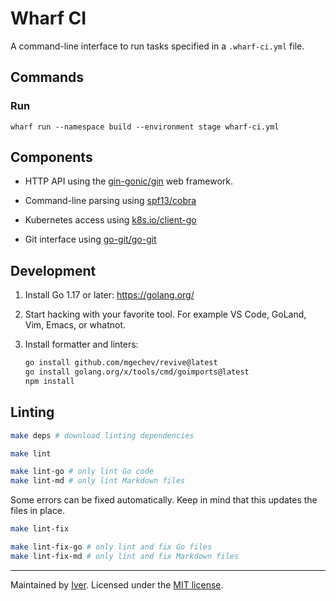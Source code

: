 # Wharf CI

A command-line interface to run tasks specified in a `.wharf-ci.yml` file.

## Commands

### Run

`wharf run --namespace build --environment stage wharf-ci.yml`

## Components

- HTTP API using the [gin-gonic/gin](https://github.com/gin-gonic/gin)
  web framework.

- Command-line parsing using [spf13/cobra](https://github.com/spf13/cobra)

- Kubernetes access using [k8s.io/client-go](https://github.com/kubernetes/client-go)

- Git interface using [go-git/go-git](https://github.com/go-git/go-git)

## Development

1. Install Go 1.17 or later: <https://golang.org/>

2. Start hacking with your favorite tool. For example VS Code, GoLand,
   Vim, Emacs, or whatnot.

3. Install formatter and linters:

   ```sh
   go install github.com/mgechev/revive@latest
   go install golang.org/x/tools/cmd/goimports@latest
   npm install
   ```

## Linting

```sh
make deps # download linting dependencies

make lint

make lint-go # only lint Go code
make lint-md # only lint Markdown files
```

Some errors can be fixed automatically. Keep in mind that this updates the
files in place.

```sh
make lint-fix

make lint-fix-go # only lint and fix Go files
make lint-fix-md # only lint and fix Markdown files
```

---

Maintained by [Iver](https://www.iver.com/en).
Licensed under the [MIT license](./LICENSE).
